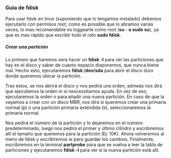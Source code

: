 ### Guia de fdisk

Para usar fdsik en linux (suponiendo que lo tengamos instalado) debemos ejecutarlo con permisos root, como es possible que lo abramos varias veces, lo mas recomendable es loggearte como root (**su - o sudo su**), ya que es mas rápido que escribir todo el rato **sudo fdisk**.

##### Crear una partición


Lo primero que haremos sera hacer un **fdisk -l** para ver las particiones que hay en el disco y saber de cuanto espacio disponemos, que nunca biene mal. Hecho esto, ejecutaremos **fdisk /dev/sda** para abrir el disco duro donde queremos ubicar la partición. 

Tras estos, se nos abrirá el disco y nos pedirá una orden, admeás nos dirá que ejecutemos la orden m si nescessitamos ayuda. En vez de eso, ejecutaremos la orden n para añadir una nueva partición. En caso de que la vayamos a crear con un disco MBR, nos dirá si queremos crear una primaria normal (p) o una partición primaria extendida (e), seleccionaremos la primaria normal. 

Nos pedirá el número de la partición y lo dejaremos en el número predeterminado, luego nos pedirá el primer y último cilindro y escribiremos allí el tamaño que queremos para la partición (Ej: 10K). Ahora volveremos al menú de fdisk y escribiremos w para guardar los cambios. Finalmente, escribiremos en la terminal **partprobe** para que se vuelva a leer la tabla de particiones y ejecutaremos **fdisk -l** para ver si la nueva partición està allí.
